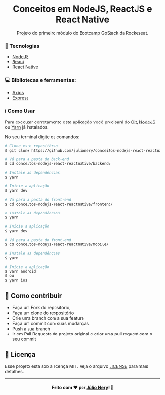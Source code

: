 <h1 align="center">Conceitos em NodeJS, ReactJS e React Native</h1>

<p align="center">Projeto do primeiro módulo do Bootcamp GoStack da Rockeseat.</p>

### :rocket: Tecnologias
- [NodeJS](https://nodejs.org/en/)
- [React](https://reactjs.org/ "ReactJS")
- [React Native](https://reactnative.dev/ "React Native")

### :computer: Bibliotecas e ferramentas:
- [Axios](https://github.com/axios/axios "Axios")
- [Express](https://expressjs.com/) 

### :information_source: Como Usar

Para executar corretamente esta aplicação você precisará do [Git](https://git-scm.com), [NodeJS](https://nodejs.org/en/) ou [Yarn](https://yarnpkg.com/) já instalados.

No seu terminal digite os comandos:

```bash
# Clone este repositório
$ git clone https://github.com/julionery/conceitos-nodejs-react-reactnative.git

# Vá para a pasta do back-end
$ cd conceitos-nodejs-react-reactnative/backend/

# Instale as dependências
$ yarn

# Inicie a aplicação
$ yarn dev

# Vá para a pasta do front-end
$ cd conceitos-nodejs-react-reactnative/frontend/

# Instale as dependências
$ yarn

# Inicie a aplicação
$ yarn dev

# Vá para a pasta do front-end
$ cd conceitos-nodejs-react-reactnative/mobile/

# Instale as dependências
$ yarn

# Inicie a aplicação
$ yarn android 
$ ou 
$ yarn ios

```

## :link: Como contribuir

- Faça um Fork do repositório,
- Faça um clone do respositório
- Crie uma branch com a sua feature
- Faça um commit com suas mudanças
- Push a sua branch
- Ir em Pull Requests do projeto original e criar uma pull request com o seu commit

## :memo: Licença
Esse projeto está sob a licença MIT. Veja o arquivo [LICENSE](LICENSE) para mais detalhes.

---

<h4 align="center">
    Feito com ❤ por <a href="https://www.linkedin.com/in/julio-nery/" target="_blank">Júlio Nery</a>!
    <g-emoji class="g-emoji" alias="wave" fallback-src="https://github.githubassets.com/images/icons/emoji/unicode/1f44b.png">👋</g-emoji>
</h4>

